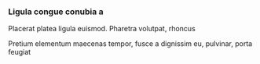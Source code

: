 ### Ligula congue conubia a

Placerat platea ligula euismod. Pharetra volutpat, rhoncus

Pretium elementum maecenas tempor, fusce a dignissim eu, pulvinar, porta feugiat


